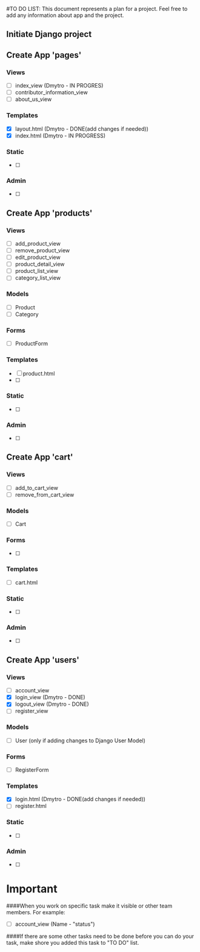 #TO DO LIST:
This document represents a plan for a project. Feel free to add any information about app and the project.
## Initiate Django project
## Create App 'pages'
### Views
- [ ] index_view (Dmytro - IN PROGRES)
- [ ] contributor_information_view
- [ ] about_us_view
### Templates
- [x] layout.html (Dmytro - DONE(add changes if needed))
- [x] index.html (Dmytro - IN PROGRESS)
### Static
- [ ]
### Admin
- [ ]

## Create App 'products'
### Views
- [ ] add_product_view
- [ ] remove_product_view
- [ ] edit_product_view
- [ ] product_detail_view
- [ ] product_list_view
- [ ] category_list_view
### Models
- [ ] Product
- [ ] Category
### Forms
- [ ] ProductForm
### Templates
- [ ] product.html
- [ ] 
### Static
- [ ]
### Admin
- [ ]

## Create App 'cart'
### Views
- [ ] add_to_cart_view
- [ ] remove_from_cart_view
### Models
- [ ] Cart
### Forms
- [ ]
### Templates
- [ ] cart.html
### Static
- [ ]
### Admin
- [ ]

## Create App 'users'
### Views
- [ ] account_view
- [x] login_view (Dmytro - DONE)
- [x] logout_view (Dmytro - DONE)
- [ ] register_view
### Models
- [ ] User (only if adding changes to Django User Model)
### Forms
- [ ] RegisterForm
### Templates
- [x] login.html (Dmytro - DONE(add changes if needed))
- [ ] register.html
### Static
- [ ]
### Admin
- [ ]

# Important
####When you work on specific task make it visible or other team members.
For example:
- [ ] account_view (Name - "status")

####If there are some other tasks need to be done before you can do your task, make shore you added this task to "TO DO" list.

